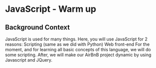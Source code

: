 # JavaScript - Warm up

## Background Context

JavaScript is used for many things. Here, you will use JavaScript for 2 reasons:
Scripting (same as we did with Python)
Web front-end
For the moment, and for learning all basic concepts of this language, we will do some scripting. 
After, we will make our AirBnB project dynamic by using Javascript and JQuery.
